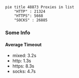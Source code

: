 
```mermaid
pie title 48873 Proxies in list
    "HTTP" : 21324
    "HTTPS": 5668
    "SOCKS" : 26885
```

### Some Info
#### Average Timeout

- mixed: 3.2s
- http: 1.3s
- https: 8.3s
- socks: 4.7s